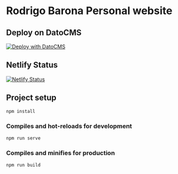 # Rodrigo Barona Personal website

## Deploy on DatoCMS

[![Deploy with DatoCMS](https://dashboard.datocms.com/deploy/button.svg)](https://dashboard.datocms.com/deploy?repo=datocms/vuejs-demo)

## Netlify Status

[![Netlify Status](https://api.netlify.com/api/v1/badges/ac391f17-8f71-4df8-9b5e-8c066c5f4ee9/deploy-status)](https://app.netlify.com/sites/rodrigobarona/deploys)

## Project setup
```
npm install
```

### Compiles and hot-reloads for development
```
npm run serve
```

### Compiles and minifies for production
```
npm run build
```
